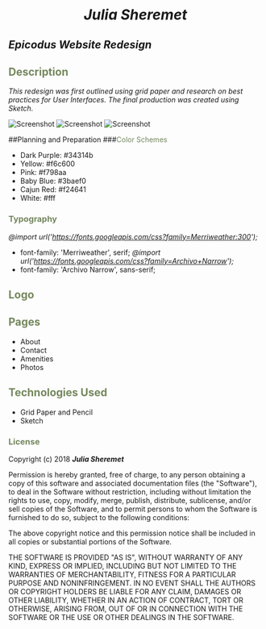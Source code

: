 # _<p align="center">Julia Sheremet</p>_

## _Epicodus Website Redesign_

## <span style="color:#74875d;">Description</span>

_This redesign was first outlined using grid paper and research on best practices for User Interfaces. The final production was created using Sketch._

![Screenshot](outline.jpeg)
![Screenshot](sketch.png)
![Screenshot](mobile.png)


##Planning and Preparation
###<span style="color:#74875d;">Color Schemes</span>

* Dark Purple: #34314b
* Yellow: #f6c600
* Pink: #f798aa
* Baby Blue: #3baef0
* Cajun Red: #f24641
* White: #fff

### <span style="color:#74875d;">Typography</span>

_@import url('https://fonts.googleapis.com/css?family=Merriweather:300');_
* font-family: 'Merriweather', serif;
_@import url('https://fonts.googleapis.com/css?family=Archivo+Narrow');_
* font-family: 'Archivo Narrow', sans-serif;

## <span style="color:#74875d;">Logo</span>


## <span style="color:#74875d;">Pages</span>
* About
* Contact
* Amenities
* Photos

## <span style="color:#74875d;">Technologies Used</span>

* Grid Paper and Pencil
* Sketch

### <span style="color:#74875d;">License</span>

Copyright (c) 2018 ****_Julia Sheremet_****

Permission is hereby granted, free of charge, to any person obtaining a copy of this software and associated documentation files (the "Software"), to deal in the Software without restriction, including without limitation the rights to use, copy, modify, merge, publish, distribute, sublicense, and/or sell copies of the Software, and to permit persons to whom the Software is furnished to do so, subject to the following conditions:

The above copyright notice and this permission notice shall be included in all copies or substantial portions of the Software.

THE SOFTWARE IS PROVIDED "AS IS", WITHOUT WARRANTY OF ANY KIND, EXPRESS OR IMPLIED, INCLUDING BUT NOT LIMITED TO THE WARRANTIES OF MERCHANTABILITY, FITNESS FOR A PARTICULAR PURPOSE AND NONINFRINGEMENT. IN NO EVENT SHALL THE AUTHORS OR COPYRIGHT HOLDERS BE LIABLE FOR ANY CLAIM, DAMAGES OR OTHER LIABILITY, WHETHER IN AN ACTION OF CONTRACT, TORT OR OTHERWISE, ARISING FROM, OUT OF OR IN CONNECTION WITH THE SOFTWARE OR THE USE OR OTHER DEALINGS IN THE SOFTWARE.
